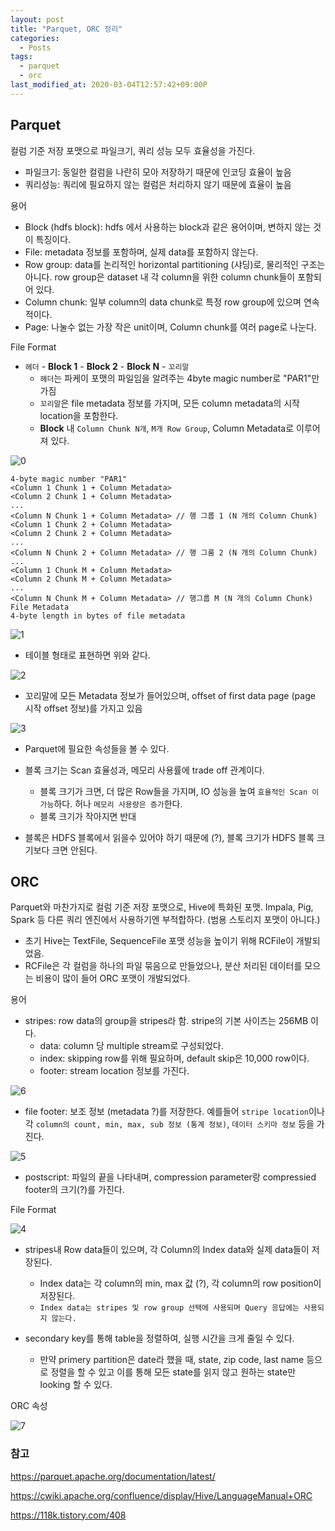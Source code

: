 ```yaml
---
layout: post
title: "Parquet, ORC 정리"
categories:
  - Posts
tags:
  - parquet
  - orc
last_modified_at: 2020-03-04T12:57:42+09:00P
---
```






## Parquet

컬럼 기준 저장 포맷으로 파일크기, 쿼리 성능 모두 효율성을 가진다.

- 파일크기: 동일한 컬럼을 나란히 모아 저장하기 때문에 인코딩 효율이 높음
- 쿼리성능: 쿼리에 필요하지 않는 컬럼은 처리하지 않기 때문에 효율이 높음



용어

- Block (hdfs block): hdfs 에서 사용하는 block과 같은 용어이며, 변하지 않는 것이 특징이다.
- File: metadata 정보를 포함하며, 실제 data를 포함하지 않는다.
- Row group: data를 논리적인 horizontal partitioning (샤딩)로, 물리적인 구조는 아니다. row group은 dataset 내 각 column을 위한 column chunk들이 포함되어 있다.
- Column chunk: 일부 column의 data chunk로 특정 row group에 있으며 연속적이다.
- Page:  나눌수 없는 가장 작은 unit이며, Column chunk를 여러 page로 나눈다.



File Format

- `헤더` - **Block 1** - **Block 2** - **Block N** - `꼬리말`
  - `헤더`는 파케이 포맷의 파일임을 알려주는 4byte magic number로 "PAR1"만 가짐
  - `꼬리말`은 file metadata 정보를 가지며, 모든 column metadata의 시작 location을 포함한다.
  - **Block** 내 `Column Chunk N개`, `M개 Row Group`, Column Metadata로 이루어져 있다.

![0](https://user-images.githubusercontent.com/22383120/76186044-77fa9400-6214-11ea-97c4-44fb1c787ac7.PNG)

```
4-byte magic number "PAR1"
<Column 1 Chunk 1 + Column Metadata>
<Column 2 Chunk 1 + Column Metadata>
...
<Column N Chunk 1 + Column Metadata> // 행 그룹 1 (N 개의 Column Chunk)
<Column 1 Chunk 2 + Column Metadata>
<Column 2 Chunk 2 + Column Metadata>
...
<Column N Chunk 2 + Column Metadata> // 행 그룸 2 (N 개의 Column Chunk)
...
<Column 1 Chunk M + Column Metadata>
<Column 2 Chunk M + Column Metadata>
...
<Column N Chunk M + Column Metadata> // 행그룹 M (N 개의 Column Chunk)
File Metadata
4-byte length in bytes of file metadata
```

![1](https://user-images.githubusercontent.com/22383120/76186043-7761fd80-6214-11ea-9996-aef642944a09.PNG)

- 테이블 형태로 표현하면 위와 같다.

![2](https://user-images.githubusercontent.com/22383120/76186041-7630d080-6214-11ea-9288-3c848a4545e1.PNG)



- 꼬리말에 모든 Metadata 정보가 들어있으며, offset of first data page (page 시작 offset 정보)를 가지고 있음



![3](https://user-images.githubusercontent.com/22383120/76186042-7761fd80-6214-11ea-96ca-575167377d1a.PNG)

- Parquet에 필요한 속성들을 볼 수 있다.

- 블록 크기는 Scan 효율성과, 메모리 사용률에 trade off 관계이다.
  - 블록 크기가 크면, 더 많은 Row들을 가지며, IO 성능을 높여 `효율적인 Scan 이 가능`하다. 허나 `메모리 사용량은 증가`한다.
  - 블록 크기가 작아지면 반대
- 블록은 HDFS 블록에서 읽을수 있어야 하기 때문에 (?), 블록 크기가 HDFS 블록 크기보다 크면 안된다.



## ORC

Parquet와 마찬가지로 컬럼 기준 저장 포맷으로, Hive에 특화된 포맷. Impala, Pig, Spark 등 다른 쿼리 엔진에서 사용하기엔 부적합하다. (범용 스토리지 포맷이 아니다.)

- 초기 Hive는 TextFile, SequenceFile 포맷 성능을 높이기 위해 RCFile이 개발되었음.
- RCFile은 각 컬럼을 하나의 파일 묶음으로 만들었으나, 분산 처리된 데이터를 모으는 비용이 많이 들어 ORC 포맷이 개발되었다.



용어

- stripes: row data의 group을 stripes라 함. stripe의 기본 사이즈는 256MB 이다.
  - data: column 당 multiple stream로 구성되었다.
  - index: skipping row를 위해 필요하며, default skip은 10,000 row이다.
  - footer: stream location 정보를 가진다.

![6](https://user-images.githubusercontent.com/22383120/76189519-44bd0280-621e-11ea-96b2-7fb18be721b1.PNG)

- file footer: 보조 정보 (metadata ?)를 저장한다. 예를들어 `stripe location`이나 각 `column의 count, min, max, sub 정보 (통계 정보)`, `데이터 스키마 정보` 등을 가진다.

![5](https://user-images.githubusercontent.com/22383120/76189522-45ee2f80-621e-11ea-9b01-a486904fc165.PNG)

- postscript: 파일의 끝을 나타내며, compression parameter랑 compressied footer의 크기(?)를 가진다.



File Format

![4](https://user-images.githubusercontent.com/22383120/76189535-50102e00-621e-11ea-8366-d2253d487e80.PNG)

- stripes내 Row data들이 있으며, 각 Column의 Index data와 실제 data들이 저장된다.
  - Index data는 각 column의 min, max 값 (?), 각 column의 row position이 저장된다.
  - `Index data는 stripes 및 row group 선택에 사용되며 Query 응답에는 사용되지 않는다.`

- secondary key를 통해 table을 정렬하여, 실행 시간을 크게 줄일 수 있다.
  - 만약 primery partition은 date라 했을 때, state, zip code, last name 등으로 정렬을 할 수 있고 이를 통해 모든 state를 읽지 않고 원하는 state만 looking 할 수 있다.



ORC 속성

![7](https://user-images.githubusercontent.com/22383120/76189625-851c8080-621e-11ea-872a-7f2b7bd464f8.PNG)





### 참고

https://parquet.apache.org/documentation/latest/

https://cwiki.apache.org/confluence/display/Hive/LanguageManual+ORC

https://118k.tistory.com/408